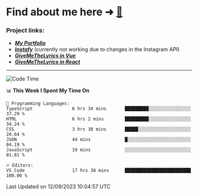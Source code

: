 # Find about me here ➜ [🧑](https://pauabella.dev)

### Project links:
- ***[My Portfolio](https://pauabella.dev)***
- ***[Instafy](https://instafy.me)*** (currently not working due to changes in the Instagram API)
- ***[GiveMeTheLyrics in Vue](https://lyrics.pauabella.dev)***
- ***[GiveMeTheLyrics in React](https://pauabella.dev/GiveMeTheLyrics)***

---
<!--START_SECTION:waka-->
![Code Time](http://img.shields.io/badge/Code%20Time-2%2C432%20hrs%2049%20mins-blue)

📊 **This Week I Spent My Time On** 

```text
💬 Programming Languages: 
TypeScript               6 hrs 34 mins       █████████░░░░░░░░░░░░░░░░   37.29 % 
HTML                     6 hrs 2 mins        █████████░░░░░░░░░░░░░░░░   34.24 % 
CSS                      3 hrs 38 mins       █████░░░░░░░░░░░░░░░░░░░░   20.64 % 
JSON                     44 mins             █░░░░░░░░░░░░░░░░░░░░░░░░   04.19 % 
JavaScript               19 mins             ░░░░░░░░░░░░░░░░░░░░░░░░░   01.81 % 

🔥 Editors: 
VS Code                  17 hrs 38 mins      █████████████████████████   100.00 % 
```


 Last Updated on 12/09/2023 10:04:57 UTC
<!--END_SECTION:waka-->
